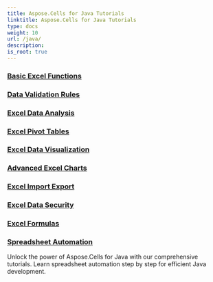```yaml
---
title: Aspose.Cells for Java Tutorials
linktitle: Aspose.Cells for Java Tutorials
type: docs
weight: 10
url: /java/
description:
is_root: true
---
```


### [Basic Excel Functions](./basic-excel-functions/)

### [Data Validation Rules](./data-validation-rules/)

### [Excel Data Analysis](./excel-data-analysis/)

### [Excel Pivot Tables](./excel-pivot-tables/)

### [Excel Data Visualization](./excel-data-visualization/)

### [Advanced Excel Charts](./advanced-excel-charts/)

### [Excel Import Export](./excel-import-export/)

### [Excel Data Security](./excel-data-security/)

### [Excel Formulas](./excel-formulas/)

### [Spreadsheet Automation](./spreadsheet-automation/)
Unlock the power of Aspose.Cells for Java with our comprehensive tutorials. Learn spreadsheet automation step by step for efficient Java development.
